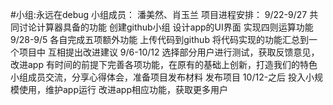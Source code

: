 #小组:永远在debug
小组成员： 潘美然、肖玉兰
项目进程安排：
9/22-9/27			共同讨论计算器具备的功能
              创建github小组
					    设计app的UI界面	实现四则运算功能
9/28-9/5			各自完成五项额外功能
              上传代码到github
              将代码实现的功能汇总到一个项目中
              互相提出改进建议
9/6-10/12			选择部分用户进行测试，获取反馈意见，改进app
              有时间的前提下完善各项功能，在原有的基础上创新，打造我们的特色
              小组成员交流，分享心得体会，准备项目发布材料
              发布项目
10/12-之后		投入小规模使用，维护app运行
              改进app相应功能，获取更多用户

